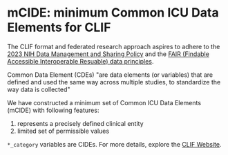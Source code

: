 # mCIDE: minimum Common ICU Data Elements for CLIF

The CLIF format and federated research approach aspires to adhere to the [2023 NIH Data Management and Sharing Policy](https://sharing.nih.gov/data-management-and-sharing-policy/about-data-management-and-sharing-policies/data-management-and-sharing-policy-overview#after) and the [FAIR (Findable Accessible Interoperable Resuable) data principles](https://www.go-fair.org/fair-principles/).

Common Data Element (CDEs) "are data elements (or variables) that are defined and used the same way across multiple studies, to standardize the way data is collected"

We have constructed a minimum set of Common ICU Data Elements (mCIDE) with following features:

1.  represents a precisely defined clinical entity
2.  limited set of permissible values

`*_category` variables are CIDEs. For more details, explore the [CLIF Website](https://clif-consortium.github.io/website/mCIDE.html). 
